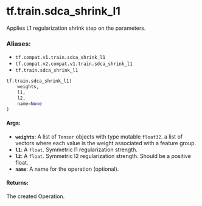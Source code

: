 <div itemscope itemtype="http://developers.google.com/ReferenceObject">
<meta itemprop="name" content="tf.train.sdca_shrink_l1" />
<meta itemprop="path" content="Stable" />
</div>

# tf.train.sdca_shrink_l1

Applies L1 regularization shrink step on the parameters.

### Aliases:

* `tf.compat.v1.train.sdca_shrink_l1`
* `tf.compat.v2.compat.v1.train.sdca_shrink_l1`
* `tf.train.sdca_shrink_l1`

``` python
tf.train.sdca_shrink_l1(
    weights,
    l1,
    l2,
    name=None
)
```

<!-- Placeholder for "Used in" -->


#### Args:


* <b>`weights`</b>: A list of `Tensor` objects with type mutable `float32`.
  a list of vectors where each value is the weight associated with a
  feature group.
* <b>`l1`</b>: A `float`. Symmetric l1 regularization strength.
* <b>`l2`</b>: A `float`.
  Symmetric l2 regularization strength. Should be a positive float.
* <b>`name`</b>: A name for the operation (optional).


#### Returns:

The created Operation.
